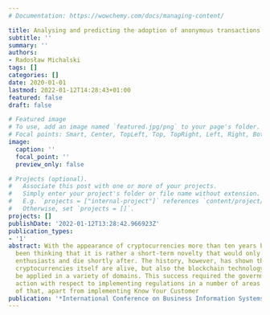 ```yaml
---
# Documentation: https://wowchemy.com/docs/managing-content/

title: Analysing and predicting the adoption of anonymous transactions in cryptocurrencies
subtitle: ''
summary: ''
authors:
- Radosław Michalski
tags: []
categories: []
date: 2020-01-01
lastmod: 2022-01-12T14:28:43+01:00
featured: false
draft: false

# Featured image
# To use, add an image named `featured.jpg/png` to your page's folder.
# Focal points: Smart, Center, TopLeft, Top, TopRight, Left, Right, BottomLeft, Bottom, BottomRight.
image:
  caption: ''
  focal_point: ''
  preview_only: false

# Projects (optional).
#   Associate this post with one or more of your projects.
#   Simply enter your project's folder or file name without extension.
#   E.g. `projects = ["internal-project"]` references `content/project/deep-learning/index.md`.
#   Otherwise, set `projects = []`.
projects: []
publishDate: '2022-01-12T13:28:42.966923Z'
publication_types:
- '1'
abstract: With the appearance of cryptocurrencies more than ten years back, many have
  been thinking that it is rather a short-term novelty that would only interest few
  enthusiasts and die shortly after. The history, however, has shown that not only
  cryptocurrencies itself are alive, but also the blockchain technology started to
  be applied in a variety of domains. This success required the governments to take
  action with respect to implementing regulations in a number of areas and, as a result
  of that, apart from implementing Know Your Customer
publication: '*International Conference on Business Information Systems*'
---
```

